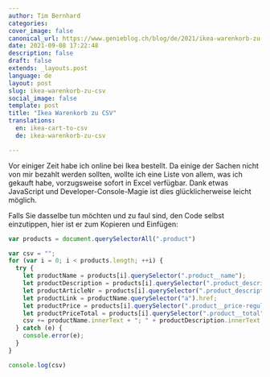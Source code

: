 ```yaml
---
author: Tim Bernhard
categories:
cover_image: false
canonical_url: https://www.genieblog.ch/blog/de/2021/ikea-warenkorb-zu-csv
date: 2021-09-08 17:22:48
description: false
draft: false
extends: _layouts.post
language: de
layout: post
slug: ikea-warenkorb-zu-csv
social_image: false
template: post
title: "Ikea Warenkorb zu CSV"
translations:
  en: ikea-cart-to-csv
  de: ikea-warenkorb-zu-csv

---
```


Vor einiger Zeit habe ich online bei Ikea bestellt. 
Da einige der Sachen nicht von mir bezahlt werden sollten, wollte ich eine Liste von allem, was ich gekauft habe, vorzugsweise sofort in Excel verfügbar.
Dank etwas JavaScript und Developer-Console-Magie ist dies glücklicherweise leicht möglich.

Falls Sie dasselbe tun möchten und zu faul sind, den Code selbst einzutippen, hier ist er zum Kopieren und Einfügen:

```javascript
var products = document.querySelectorAll(".product")

var csv = "";
for (var i = 0; i < products.length; ++i) {
  try {
    let productName = products[i].querySelector(".product__name");
    let productDescription = products[i].querySelector(".product_description-type");
    let productArticleNr = products[i].querySelector(".product_description-article-number");
    let productLink = productName.querySelector("a").href;
    let productPrice = products[i].querySelector(".product__price-regular");
    let productPriceTotal = products[i].querySelector(".product__total");
    csv += productName.innerText + "; " + productDescription.innerText + "; " + productArticleNr.innerText + "; " + (productPrice ? productPrice.innerText : "") + "; " + productPriceTotal.innerText + "; " + productArticleNr.innerText + "; " + productLink + "\n";
  } catch (e) {
    console.error(e);
  }
}

console.log(csv)
```
